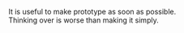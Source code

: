 It is useful to make prototype as soon as possible.  
Thinking over is worse than making it simply.
